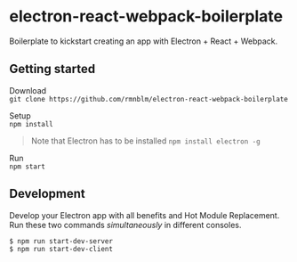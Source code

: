 # electron-react-webpack-boilerplate
Boilerplate to kickstart creating an app with Electron + React + Webpack.

## Getting started
Download  
`git clone https://github.com/rmnblm/electron-react-webpack-boilerplate`

Setup  
`npm install`  

> Note that Electron has to be installed `npm install electron -g`

Run  
`npm start`

## Development
Develop your Electron app with all benefits and Hot Module Replacement.  
Run these two commands *simultaneously* in different consoles.  
```bash
$ npm run start-dev-server  
$ npm run start-dev-client
```
